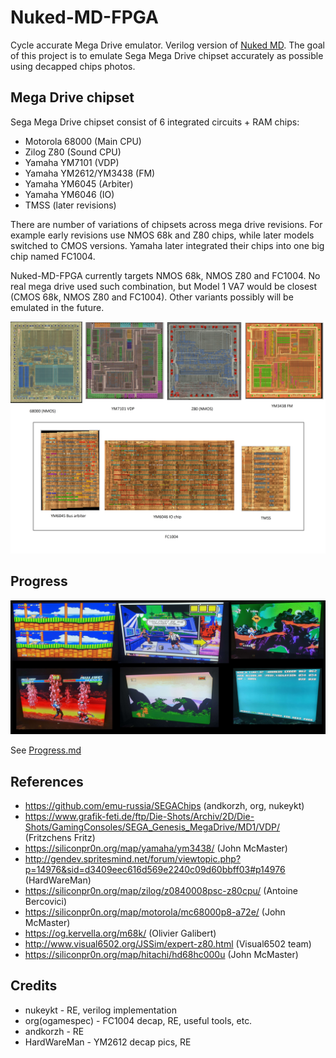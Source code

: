 # Nuked-MD-FPGA
Cycle accurate Mega Drive emulator. Verilog version of [Nuked MD](https://github.com/nukeykt/Nuked-MD).
The goal of this project is to emulate Sega Mega Drive chipset accurately as possible using decapped chips photos.

## Mega Drive chipset
Sega Mega Drive chipset consist of 6 integrated circuits + RAM chips:
* Motorola 68000 (Main CPU)
* Zilog Z80 (Sound CPU)
* Yamaha YM7101 (VDP)
* Yamaha YM2612/YM3438 (FM)
* Yamaha YM6045 (Arbiter)
* Yamaha YM6046 (IO)
* TMSS (later revisions)

There are number of variations of chipsets across mega drive revisions. For example early revisions use NMOS 68k and Z80 chips, while later models switched to CMOS versions. Yamaha later integrated their chips into one big chip named FC1004.

Nuked-MD-FPGA currently targets NMOS 68k, NMOS Z80 and FC1004. No real mega drive used such combination, but Model 1 VA7 would be closest (CMOS 68k, NMOS Z80 and FC1004). Other variants possibly will be emulated in the future.

![image](chips.png)

## Progress

![image](progress2.jpg)

See [Progress.md](Progress.md)

## References
* https://github.com/emu-russia/SEGAChips (andkorzh, org, nukeykt)
* https://www.grafik-feti.de/ftp/Die-Shots/Archiv/2D/Die-Shots/GamingConsoles/SEGA_Genesis_MegaDrive/MD1/VDP/ (Fritzchens Fritz)
* https://siliconpr0n.org/map/yamaha/ym3438/ (John McMaster)
* http://gendev.spritesmind.net/forum/viewtopic.php?p=14976&sid=d3409eec616d569e2240c09d60bbff03#p14976 (HardWareMan)
* https://siliconpr0n.org/map/zilog/z0840008psc-z80cpu/ (Antoine Bercovici)
* https://siliconpr0n.org/map/motorola/mc68000p8-a72e/ (John McMaster)
* https://og.kervella.org/m68k/ (Olivier Galibert)
* http://www.visual6502.org/JSSim/expert-z80.html (Visual6502 team)
* https://siliconpr0n.org/map/hitachi/hd68hc000u (John McMaster)

## Credits
* nukeykt - RE, verilog implementation
* org(ogamespec) - FC1004 decap, RE, useful tools, etc.
* andkorzh - RE
* HardWareMan - YM2612 decap pics, RE
